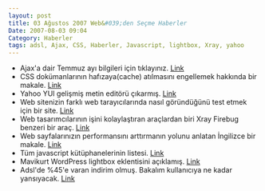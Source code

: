 ```yaml
---
layout: post
title: 03 Ağustos 2007 Web&#039;den Seçme Haberler
Date: 2007-08-03 09:04
Category: Haberler
tags: adsl, Ajax, CSS, Haberler, Javascript, lightbox, Xray, yahoo
---
```


-   Ajax'a dair Temmuz ayı bilgileri için tıklayınız. [Link][]
-   CSS dokümanlarının hafızaya(cache) atılmasını engellemek hakkında
    bir makale. [Link][1]
-   Yahoo YUI gelişmiş metin editörü çıkarmış. [Link][2]
-   Web sitenizin farklı web tarayıcılarında nasıl göründüğünü test
    etmek için bir site. [Link][3]
-   Web tasarımcılarının işini kolaylaştıran araçlardan biri Xray
    Firebug benzeri bir araç. [Link][4]
-   Web sayfalarınızın performansını arttırmanın yolunu anlatan
    İngilizce bir makale. [Link][5]
-   Tüm javascript kütüphanelerinin listesi. [Link][6]
-   Mavikurt WordPress lightbox eklentisini açıklamış. [Link][7]
-   Adsl'de %45'e varan indirim olmuş. Bakalım kullanıcıya ne kadar
    yansıyacak. [Link][8]


  [Link]: http://ajaxian.com/archives/monthly-ajaxian-roundup-for-july-2007-iphone-and-the-plugin-wars
    "Ajax Temmuz Raporu"
  [1]: http://www.jasongraphix.com/archive/2007/08/css_cachebuster
    "Link"
  [2]: http://developer.yahoo.com/yui/examples/editor/index.html
    "YUI Gelişmiş Metin Editörü"
  [3]: http://v04.browsershots.org/ "Web Tarayıcı testi"
  [4]: http://westciv.com/xray/ "Xray"
  [5]: http://hasin.wordpress.com/2007/08/01/performance-tips-for-web-applications/
    "Link"
  [6]: http://javascriptlibraries.com/ "javascript"
  [7]: http://mavikurt.com/wordpress-eklentisi-lightbox/
    "WordPress LightBox"
  [8]: http://www.milliyet.com.tr/2007/08/02/son/soneko26.asp "ADSL"
